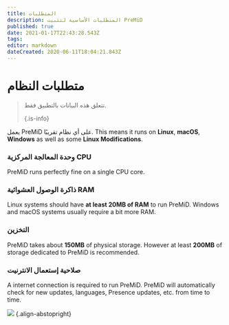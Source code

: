 ```yaml
---
title: المتطلبات
description: المتطلبات الأساسية لتثبيت PreMiD
published: true
date: 2021-01-17T22:43:28.543Z
tags:
editor: markdown
dateCreated: 2020-06-11T18:04:21.843Z
---
```


# متطلبات النظام

> تتعلق هذه البيانات بالتطبيق فقط. 
> 
> {.is-info}

يعمل PreMiD على أي نظام تقريبًا. This means it runs on **Linux**, **macOS**, **Windows** as well as some **Linux Modifications**.

### وحدة المعالجة المركزية CPU
PreMiD runs perfectly fine on a single CPU core.

### ذاكرة الوصول العشوائية RAM
Linux systems should have **at least 20MB of RAM** to run PreMiD. Windows and macOS systems usually require a bit more RAM.

### التخزين
PreMiD takes about **150MB** of physical storage. However at least **200MB** of storage dedicated to PreMiD is recommended.

### صلاحية إستعمال الانترنيت
A internet connection is required to run PreMiD. PreMiD will automatically check for new updates, languages, Presence updates, etc. from time to time.

![](https://a.icons8.com/ViUXyjOj/f4tFww/svg.svg) {.align-abstopright}